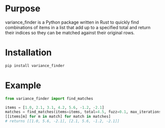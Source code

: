 # Purpose
variance_finder is a Python package written in Rust to quickly find combinations
of items in a list that add up to a specified total and return their indices so 
they can be matched against their original rows.

# Installation
```bash
pip install variance_finder
```

# Example
```python
from variance_finder import find_matches

items = [1.0, 2.1, 3.1, 4.2, 5.6, -1.2, -2.1]
matches = find_matches(items=items, total=4.5, fuzz=0.1, max_iterations=1_000_000_000, max_matches=50)
[[items[m] for m in match] for match in matches]
# returns [[1.0, 5.6, -2.1], [2.1, 5.6, -1.2, -2.1]]
```
